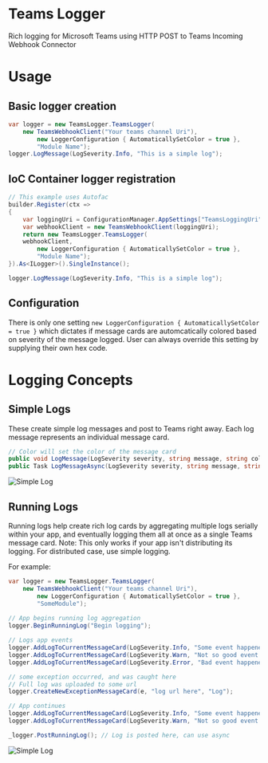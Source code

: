 # Teams Logger

Rich logging for Microsoft Teams using HTTP POST to Teams Incoming Webhook Connector

# Usage
## Basic logger creation

```csharp
var logger = new TeamsLogger.TeamsLogger(
	new TeamsWebhookClient("Your teams channel Uri"),
        new LoggerConfiguration { AutomaticallySetColor = true },
        "Module Name");
logger.LogMessage(LogSeverity.Info, "This is a simple log");
```

## IoC Container logger registration

```csharp
// This example uses Autofac
builder.Register(ctx =>
{
    var loggingUri = ConfigurationManager.AppSettings["TeamsLoggingUri"]; // Your teams channel uri
    var webhookClient = new TeamsWebhookClient(loggingUri);
    return new TeamsLogger.TeamsLogger(
	webhookClient,
        new LoggerConfiguration { AutomaticallySetColor = true },
        "Module Name");
}).As<ILogger>().SingleInstance();

logger.LogMessage(LogSeverity.Info, "This is a simple log");
```

## Configuration

There is only one setting `new LoggerConfiguration { AutomaticallySetColor = true }` which dictates if message cards are automcatically colored based on severity of the message logged. User can always override this setting by supplying their own hex code.

# Logging Concepts

## Simple Logs

These create simple log messages and post to Teams right away. Each log message represents an individual message card.

```csharp
// Color will set the color of the message card
public void LogMessage(LogSeverity severity, string message, string color = null);
public Task LogMessageAsync(LogSeverity severity, string message, string color = null);
```

![Simple Log](https://github.com/utsavized/TeamsLogger/blob/7d0af9e674e01bd155b9cff8e8e48b76c1f04263/docs/simplelog.PNG)

## Running Logs

Running logs help create rich log cards by aggregating multiple logs serially within your app, and eventually logging them all at once as a single Teams message card. Note: This only works if your app isn't distributing its logging. For distributed case, use simple logging.

For example:

```csharp
var logger = new TeamsLogger.TeamsLogger(
	new TeamsWebhookClient("Your teams channel Uri"),
        new LoggerConfiguration { AutomaticallySetColor = true },
        "SomeModule");
	
// App begins running log aggregation
logger.BeginRunningLog("Begin logging");

// Logs app events
logger.AddLogToCurrentMessageCard(LogSeverity.Info, "Some event happened");
logger.AddLogToCurrentMessageCard(LogSeverity.Warn, "Not so good event happened");
logger.AddLogToCurrentMessageCard(LogSeverity.Error, "Bad event happened");

// some exception occurred, and was caught here
// Full log was uploaded to some url
logger.CreateNewExceptionMessageCard(e, "log url here", "Log");

// App continues
logger.AddLogToCurrentMessageCard(LogSeverity.Info, "Some event happened");
logger.AddLogToCurrentMessageCard(LogSeverity.Warn, "Not so good event happened");

_logger.PostRunningLog(); // Log is posted here, can use async
```

![Simple Log](https://github.com/utsavized/TeamsLogger/blob/7d0af9e674e01bd155b9cff8e8e48b76c1f04263/docs/runninglog.PNG)



